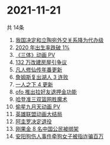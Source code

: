 # 2021-11-21
  共 14条

  <!-- BEGIN -->
  <!-- 最后更新时间:Sun Nov 21 2021 18:12:19 GMT+0000 (Coordinated Universal Time) -->
  1. [我国决定和立陶宛外交关系降为代办级](https://www.zhihu.com/search?q=立陶宛)
1. [2020 年出生率跌破 1%](https://www.zhihu.com/search?q=出生率)
1. [《三体》动画 PV](https://www.zhihu.com/search?q=三体)
1. [132 万改建房屋引争议](https://www.zhihu.com/search?q=梦想改造家)
1. [凡人修仙传年番更新](https://www.zhihu.com/search?q=凡人修仙传)
1. [詹姆斯复出湖人 3 连败](https://www.zhihu.com/search?q=湖人)
1. [一人之下 4 更新](https://www.zhihu.com/search?q=一人之下4)
1. [ofo 推出拉好友退押金功能](https://www.zhihu.com/search?q=ofo退押金)
1. [哈登准三双篮网胜魔术](https://www.zhihu.com/search?q=篮网)
1. [偷星九月天动画 PV](https://www.zhihu.com/search?q=偷星九月天)
1. [英雄联盟动画大结局](https://www.zhihu.com/search?q=英雄联盟双城之战)
1. [阿圭罗决定退役](https://www.zhihu.com/search?q=阿圭罗)
1. [刚果金 8 名中国公民被绑架](https://www.zhihu.com/search?q=刚果金)
1. [安阳狗伤人事件牵狗女子被指诈骗百万](https://www.zhihu.com/search?q=安阳狗伤人)
  <!-- END -->
  